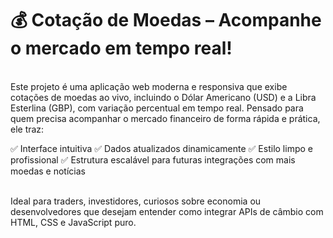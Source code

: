 <h1>💰 Cotação de Moedas – Acompanhe o mercado em tempo real!</h1>
<br>
Este projeto é uma aplicação web moderna e responsiva que exibe cotações de moedas ao vivo, incluindo o Dólar Americano (USD) e a Libra Esterlina (GBP), com variação percentual em tempo real. Pensado para quem precisa acompanhar o mercado financeiro de forma rápida e prática, ele traz:
<br>
<p align-itens=center >
✅ Interface intuitiva
✅ Dados atualizados dinamicamente
✅ Estilo limpo e profissional
✅ Estrutura escalável para futuras integrações com mais moedas e notícias
</p>
<br>
Ideal para traders, investidores, curiosos sobre economia ou desenvolvedores que desejam entender como integrar APIs de câmbio com HTML, CSS e JavaScript puro.

